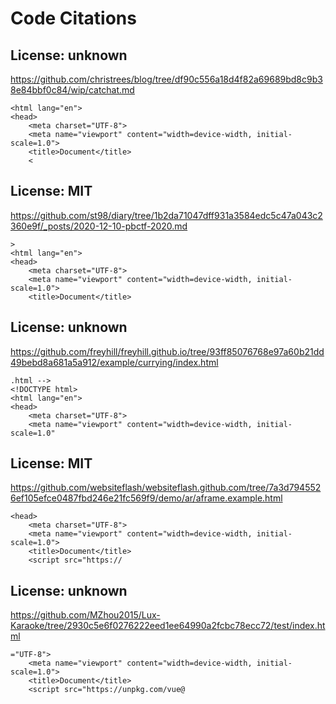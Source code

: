 # Code Citations

## License: unknown
https://github.com/christrees/blog/tree/df90c556a18d4f82a69689bd8c9b38e84bbf0c84/wip/catchat.md

```
<html lang="en">
<head>
    <meta charset="UTF-8">
    <meta name="viewport" content="width=device-width, initial-scale=1.0">
    <title>Document</title>
    <
```


## License: MIT
https://github.com/st98/diary/tree/1b2da71047dff931a3584edc5c47a043c2360e9f/_posts/2020-12-10-pbctf-2020.md

```
>
<html lang="en">
<head>
    <meta charset="UTF-8">
    <meta name="viewport" content="width=device-width, initial-scale=1.0">
    <title>Document</title>
```


## License: unknown
https://github.com/freyhill/freyhill.github.io/tree/93ff85076768e97a60b21dd49bebd8a681a5a912/example/currying/index.html

```
.html -->
<!DOCTYPE html>
<html lang="en">
<head>
    <meta charset="UTF-8">
    <meta name="viewport" content="width=device-width, initial-scale=1.0"
```


## License: MIT
https://github.com/websiteflash/websiteflash.github.com/tree/7a3d7945526ef105efce0487fbd246e21fc569f9/demo/ar/aframe.example.html

```
<head>
    <meta charset="UTF-8">
    <meta name="viewport" content="width=device-width, initial-scale=1.0">
    <title>Document</title>
    <script src="https://
```


## License: unknown
https://github.com/MZhou2015/Lux-Karaoke/tree/2930c5e6f0276222eed1ee64990a2fcbc78ecc72/test/index.html

```
="UTF-8">
    <meta name="viewport" content="width=device-width, initial-scale=1.0">
    <title>Document</title>
    <script src="https://unpkg.com/vue@
```

